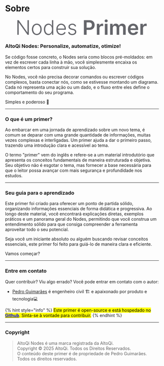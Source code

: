 # Sobre

<figure><img src=".gitbook/assets/image (2) (1).png" alt=""><figcaption></figcaption></figure>

### **AltoQi Nodes:** Personalize, automatize, otimiz&#x65;**!**

Se código fosse concreto, o Nodes seria como blocos pré-moldados: em vez de escrever cada linha à mão, você simplesmente encaixa os elementos certos para construir sua solução.

No Nodes, você não precisa decorar comandos ou escrever códigos complexos, basta conectar nós, como se estivesse montando um diagrama. Cada nó representa uma ação ou um dado, e o fluxo entre eles define o comportamento do seu programa.

Simples e poderoso 🚀

***

### O que é um primer?

Ao embarcar em uma jornada de aprendizado sobre um novo tema, é comum se deparar com uma grande quantidade de informações, muitas vezes complexas e interligadas. Um primer ajuda a dar o primeiro passo, trazendo uma introdução clara e acessível ao tema.

O termo "primer" vem do inglês e refere-se a um material introdutório que apresenta os conceitos fundamentais de maneira estruturada e objetiva. Seu objetivo não é esgotar o tema, mas fornecer a base necessária para que o leitor possa avançar com mais segurança e profundidade nos estudos.

***

### Seu guia para o aprendizado

Este primer foi criado para oferecer um ponto de partida sólido, organizando informações essenciais de forma didática e progressiva. Ao longo deste material, você encontrará explicações diretas, exemplos práticos e um panorama geral do Nodes, permitindo que você construa um entendimento sólido para que consiga compreender a ferramenta aproveitar todo o seu potencial.

Seja você um iniciante absoluto ou alguém buscando revisar conceitos essenciais, este primer foi feito para guiá-lo de maneira clara e eficiente.

Vamos começar?

***

### Entre em contato

Quer contribuir? Viu algo errado? Você pode entrar em contato com o autor:

* [Pedro Guimarães](https://www.linkedin.com/in/pedrohpguimaraes/) é engenheiro civil 🏗️ e apaixonado por produto e tecnologia💻

{% hint style="info" %}
<mark style="color:$info;">Este primer é open-source e está hospedado no</mark> [<mark style="color:blue;">**Github**</mark>](https://github.com/pedroheund/QiNodesPrimer)<mark style="color:$info;">. Sinta-se à vontade para contribuir.</mark>
{% endhint %}

***

### Copyright

> AltoQi Nodes é uma marca registrada da AltoQi.\
> Copyright © 2025 AltoQi. Todos os Direitos Reservados.\
> O conteúdo deste primer é de propriedade de Pedro Guimarães. Todos os direitos reservados.
